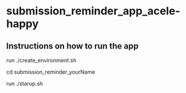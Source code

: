 # submission_reminder_app_acele-happy
## Instructions on how to run the app 

run ./create_environment.sh

cd submission_reminder_yourName

run ./starup.sh
